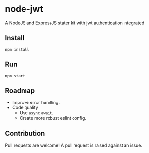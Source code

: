# node-jwt

A NodeJS and ExpressJS stater kit with jwt authentication integrated

## Install

`npm install`

## Run

`npm start`

## Roadmap

* Improve error handling.
* Code quality
    * Use `async` `await`.
    * Create more robust eslint config.

## Contribution

Pull requests are welcome! A pull request is raised against an issue.
